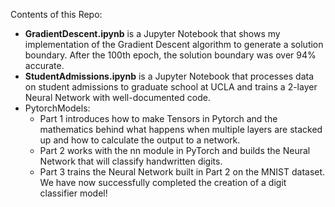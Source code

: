 Contents of this Repo:
- **GradientDescent.ipynb** is a Jupyter Notebook that shows my implementation of the Gradient Descent algorithm to generate a solution boundary. After the 100th epoch, the solution boundary was over 94% accurate.
- **StudentAdmissions.ipynb** is a Jupyter Notebook that processes data on student admissions to graduate school at UCLA and trains a 2-layer Neural Network with well-documented code.
- PytorchModels:
    - Part 1 introduces how to make Tensors in Pytorch and the mathematics behind what happens when multiple layers are stacked up and how to calculate the output to a network.
    - Part 2 works with the nn module in PyTorch and builds the Neural Network that will classify handwritten digits.
    - Part 3 trains the Neural Network built in Part 2 on the MNIST dataset. We have now successfully completed the creation of a digit classifier model!
